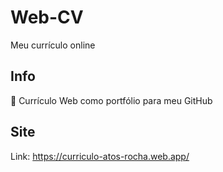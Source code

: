 # Web-CV
Meu currículo online

## Info

:paperclip: Currículo Web como portfólio para meu GitHub

## Site
Link: https://curriculo-atos-rocha.web.app/
